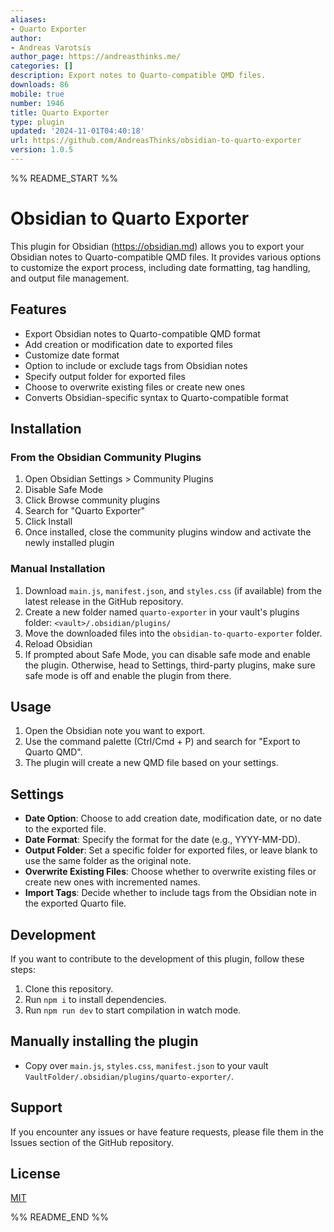 ```yaml
---
aliases:
- Quarto Exporter
author:
- Andreas Varotsis
author_page: https://andreasthinks.me/
categories: []
description: Export notes to Quarto-compatible QMD files.
downloads: 86
mobile: true
number: 1946
title: Quarto Exporter
type: plugin
updated: '2024-11-01T04:40:18'
url: https://github.com/AndreasThinks/obsidian-to-quarto-exporter
version: 1.0.5
---
```


%% README_START %%

# Obsidian to Quarto Exporter

This plugin for Obsidian (https://obsidian.md) allows you to export your Obsidian notes to Quarto-compatible QMD files. It provides various options to customize the export process, including date formatting, tag handling, and output file management.

## Features

- Export Obsidian notes to Quarto-compatible QMD format
- Add creation or modification date to exported files
- Customize date format
- Option to include or exclude tags from Obsidian notes
- Specify output folder for exported files
- Choose to overwrite existing files or create new ones
- Converts Obsidian-specific syntax to Quarto-compatible format

## Installation

### From the Obsidian Community Plugins

1. Open Obsidian Settings > Community Plugins
2. Disable Safe Mode
3. Click Browse community plugins
4. Search for "Quarto Exporter"
5. Click Install
6. Once installed, close the community plugins window and activate the newly installed plugin

### Manual Installation

1. Download `main.js`, `manifest.json`, and `styles.css` (if available) from the latest release in the GitHub repository.
2. Create a new folder named `quarto-exporter` in your vault's plugins folder: `<vault>/.obsidian/plugins/`
3. Move the downloaded files into the `obsidian-to-quarto-exporter` folder.
4. Reload Obsidian
5. If prompted about Safe Mode, you can disable safe mode and enable the plugin.
   Otherwise, head to Settings, third-party plugins, make sure safe mode is off and
   enable the plugin from there.

## Usage

1. Open the Obsidian note you want to export.
2. Use the command palette (Ctrl/Cmd + P) and search for "Export to Quarto QMD".
3. The plugin will create a new QMD file based on your settings.

## Settings

- **Date Option**: Choose to add creation date, modification date, or no date to the exported file.
- **Date Format**: Specify the format for the date (e.g., YYYY-MM-DD).
- **Output Folder**: Set a specific folder for exported files, or leave blank to use the same folder as the original note.
- **Overwrite Existing Files**: Choose whether to overwrite existing files or create new ones with incremented names.
- **Import Tags**: Decide whether to include tags from the Obsidian note in the exported Quarto file.

## Development

If you want to contribute to the development of this plugin, follow these steps:

1. Clone this repository.
2. Run `npm i` to install dependencies.
3. Run `npm run dev` to start compilation in watch mode.

## Manually installing the plugin

- Copy over `main.js`, `styles.css`, `manifest.json` to your vault `VaultFolder/.obsidian/plugins/quarto-exporter/`.

## Support

If you encounter any issues or have feature requests, please file them in the Issues section of the GitHub repository.

## License

[MIT](LICENSE)


%% README_END %%